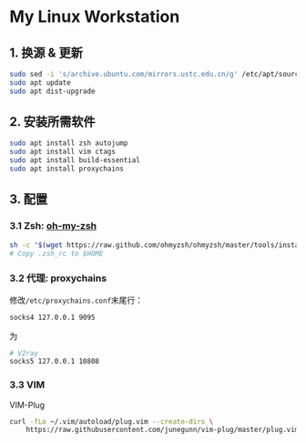 My Linux Workstation
====================
## 1. 换源 & 更新
```sh
sudo sed -i 's/archive.ubuntu.com/mirrors.ustc.edu.cn/g' /etc/apt/sources.list
sudo apt update
sudo apt dist-upgrade
```
## 2. 安装所需软件
```sh
sudo apt install zsh autojump 
sudo apt install vim ctags
sudo apt install build-essential
sudo apt install proxychains
```
## 3. 配置
### 3.1 Zsh: [oh-my-zsh](https://ohmyz.sh/#install)
```sh
sh -c "$(wget https://raw.github.com/ohmyzsh/ohmyzsh/master/tools/install.sh -O -)"
# Copy .zsh_rc to $HOME
```
### 3.2 代理: proxychains
修改`/etc/proxychains.conf`末尾行：
```sh
socks4 127.0.0.1 9095
```
为
```sh
# V2ray
socks5 127.0.0.1 10808
```
### 3.3 VIM
VIM-Plug
```sh
curl -fLo ~/.vim/autoload/plug.vim --create-dirs \
    https://raw.githubusercontent.com/junegunn/vim-plug/master/plug.vim
```
